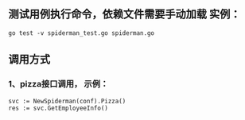 ## 测试用例执行命令，依赖文件需要手动加载 实例：
````
go test -v spiderman_test.go spiderman.go
````

## 调用方式
### 1、pizza接口调用， 示例：
````
svc := NewSpiderman(conf).Pizza()
res := svc.GetEmployeeInfo()

````